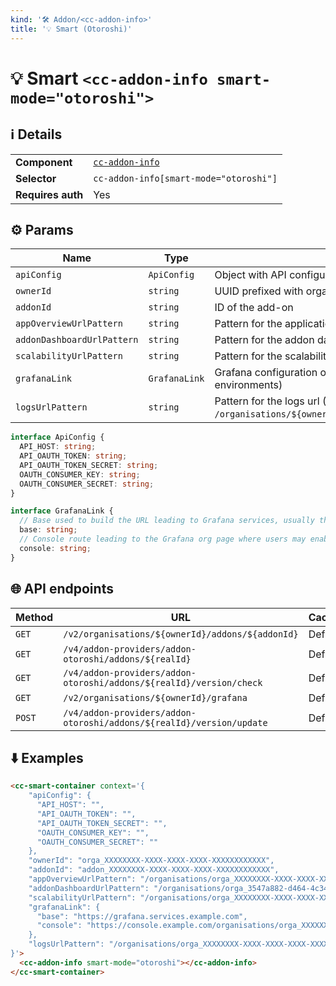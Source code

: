 ```yaml
---
kind: '🛠 Addon/<cc-addon-info>'
title: '💡 Smart (Otoroshi)'
---
```

# 💡 Smart `<cc-addon-info smart-mode="otoroshi">`

## ℹ️ Details

<table>
<tr><td><strong>Component    </strong> <td><a href="🛠-addons-cc-addon-info--default-story"><code>cc-addon-info</code></a>
<tr><td><strong>Selector     </strong> <td><code>cc-addon-info[smart-mode="otoroshi"]</code>
<tr><td><strong>Requires auth</strong> <td>Yes
</table>

## ⚙️ Params

| Name                          | Type          | Details                                                                                         | Default   |
| ----------------------------- | ------------- | ----------------------------------------------------------------------------------------------- | --------- |
| `apiConfig`                   | `ApiConfig`   | Object with API configuration (target host, tokens...)                                          |           |
| `ownerId`                     | `string`      | UUID prefixed with orga_                                                                        |           |
| `addonId`                     | `string`      | ID of the add-on                                                                                |           |
| `appOverviewUrlPattern`       | `string`      | Pattern for the application overview url                                                        |           |
| `addonDashboardUrlPattern`    | `string`      | Pattern for the addon dashboard url                                                             |           |
| `scalabilityUrlPattern`       | `string`      | Pattern for the scalability url                                                                 |           |
| `grafanaLink`                 | `GrafanaLink` | Grafana configuration object (may be disabled in some environments)                             | Optional  |
| `logsUrlPattern`              | `string`      | Pattern for the logs url (Example : `/organisations/${ownerId}/applications/${appId}/logs`)     |           |

```ts
interface ApiConfig {
  API_HOST: string;
  API_OAUTH_TOKEN: string;
  API_OAUTH_TOKEN_SECRET: string;
  OAUTH_CONSUMER_KEY: string;
  OAUTH_CONSUMER_SECRET: string;
}

interface GrafanaLink {
  // Base used to build the URL leading to Grafana services, usually the Grafana host name
  base: string;
  // Console route leading to the Grafana org page where users may enable / disable Grafana
  console: string;
}
```

## 🌐 API endpoints

| Method   | URL                                                                    | Cache?  |
|----------|------------------------------------------------------------------------|---------|
| `GET`    | `/v2/organisations/${ownerId}/addons/${addonId}`                       | Default |
| `GET`    | `/v4/addon-providers/addon-otoroshi/addons/${realId}`                  | Default |
| `GET`    | `/v4/addon-providers/addon-otoroshi/addons/${realId}/version/check`    | Default |
| `GET`    | `/v2/organisations/${ownerId}/grafana`                                 | Default |
| `POST`   | `/v4/addon-providers/addon-otoroshi/addons/${realId}/version/update`   | Default |

## ⬇️️ Examples

```html
<cc-smart-container context='{
    "apiConfig": {
      "API_HOST": "",
      "API_OAUTH_TOKEN": "",
      "API_OAUTH_TOKEN_SECRET": "",
      "OAUTH_CONSUMER_KEY": "",
      "OAUTH_CONSUMER_SECRET": ""
    },
    "ownerId": "orga_XXXXXXXX-XXXX-XXXX-XXXX-XXXXXXXXXXXX",
    "addonId": "addon_XXXXXXXX-XXXX-XXXX-XXXX-XXXXXXXXXXXX",
    "appOverviewUrlPattern": "/organisations/orga_XXXXXXXX-XXXX-XXXX-XXXX-XXXXXXXXXXXX/applications/:id",
    "addonDashboardUrlPattern": "/organisations/orga_3547a882-d464-4c34-8168-addons/:id", 
    "scalabilityUrlPattern": "/organisations/orga_XXXXXXXX-XXXX-XXXX-XXXX-XXXXXXXXXXXX/applications/:id/settings",
    "grafanaLink": {
      "base": "https://grafana.services.example.com",
      "console": "https://console.example.com/organisations/orga_XXXXXXXX-XXXX-XXXX-XXXX-XXXXXXXXXXXX/grafana"
    },
    "logsUrlPattern": "/organisations/orga_XXXXXXXX-XXXX-XXXX-XXXX-XXXXXXXXXXXX/applications/:id/logs"
}'>
  <cc-addon-info smart-mode="otoroshi"></cc-addon-info>
</cc-smart-container>
```
